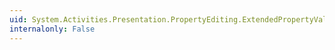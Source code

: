 ```yaml
---
uid: System.Activities.Presentation.PropertyEditing.ExtendedPropertyValueEditor.#ctor(System.Windows.DataTemplate,System.Windows.DataTemplate)
internalonly: False
---
```

